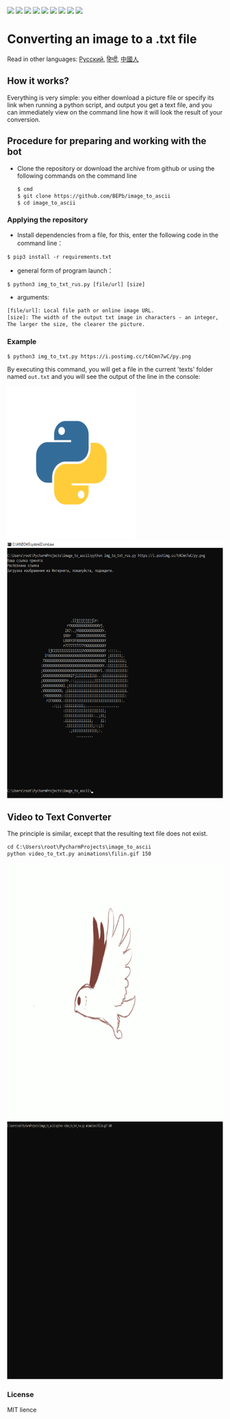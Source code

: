 <p>
  <img  src="https://img.shields.io/github/stars/BEPb/image_to_ascii" />
  <img src="https://img.shields.io/github/contributors/BEPb/image_to_ascii" />
  <img src="https://img.shields.io/github/last-commit/BEPb/image_to_ascii" />
  <img src="https://visitor-badge.laobi.icu/badge?page_id=BEPb.image_to_ascii" />
  <img src="https://img.shields.io/github/languages/count/BEPb/image_to_ascii" />
  <img src="https://img.shields.io/github/languages/top/BEPb/image_to_ascii" />

  <img src="https://img.shields.io/badge/license-MIT-blue.svg?color=f64152" />
  <img  src="https://img.shields.io/github/issues/BEPb/image_to_ascii" />
  <img  src="https://img.shields.io/github/issues-pr/BEPb/image_to_ascii" />
</p>


# Converting an image to a .txt file
Read in other languages: [Русский](README.ru.md), [हिन्दी](README.hindi.md), [中國人](README.chinese.md)

## How it works?

Everything is very simple: you either download a picture file or specify its link when running a python script, and
output you get a text file, and you can immediately view on the command line how it will look
the result of your conversion.

## Procedure for preparing and working with the bot

* Clone the repository or download the archive from github or using the following commands on the command line

   ```commandline
   $ cmd
   $ git clone https://github.com/BEPb/image_to_ascii
   $ cd image_to_ascii
   ```

### Applying the repository
* Install dependencies from a file, for this, enter the following code in the command line：

```shell
$ pip3 install -r requirements.txt
````

* general form of program launch：

```shell
$ python3 img_to_txt_rus.py [file/url] [size]
```

* arguments:

```shell
[file/url]: Local file path or online image URL.
[size]: The width of the output txt image in characters - an integer, The larger the size, the clearer the picture.
```

### Example
```shell
$ python3 img_to_txt.py https://i.postimg.cc/t4Cmn7wC/py.png
```
By executing this command, you will get a file in the current 'texts' folder named `out.txt` and you will see the output of the line in the console:


<img src="./pictures/py.png" alt="Bot logo" width="300" height="356.5">

<img src="./pictures/png.png" alt="Bot logo" width="600" height="600">


## Video to Text Converter
The principle is similar, except that the resulting text file does not exist.

```commandline
cd C:\Users\root\PycharmProjects\image_to_ascii 
python video_to_txt.py animations\filin.gif 150
```

<img src="./animations/filin.gif" alt="Bot logo" width="800" height="600">

<img src="./animations/gif.gif" alt="Bot logo" width="800" height="600">



### License
MIT lience
